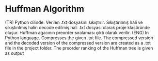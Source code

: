 # Huffman Algorithm
 (TR) Python dilinde. Verilen .txt dosyasını sıkıştırır. Sıkıştırılmış hali ve sıkıştırılmış halin decode edilmiş hali .txt dosyası olarak proje klasöründe oluşur. Huffman agacının preorder sıralaması çıktı olarak verilir. (ENG) In Python language. Compresses the given .txt file. The compressed version and the decoded version of the compressed version are created as a .txt file in the project folder. The preorder ranking of the Huffman tree is given as output
